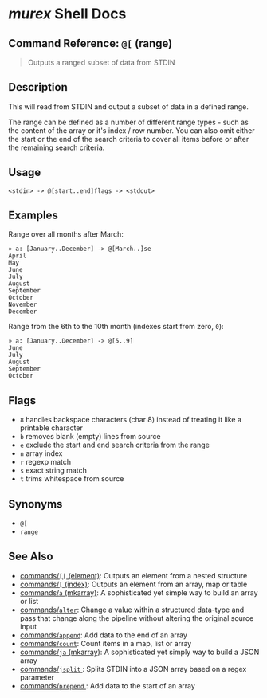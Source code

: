 # _murex_ Shell Docs

## Command Reference: `@[` (range) 

> Outputs a ranged subset of data from STDIN

## Description

This will read from STDIN and output a subset of data in a defined range.

The range can be defined as a number of different range types - such as the
content of the array or it's index / row number. You can also omit either
the start or the end of the search criteria to cover all items before or
after the remaining search criteria.

## Usage

    <stdin> -> @[start..end]flags -> <stdout>

## Examples

Range over all months after March:

    » a: [January..December] -> @[March..]se
    April
    May
    June
    July
    August
    September
    October
    November
    December
    
Range from the 6th to the 10th month (indexes start from zero, `0`):

    » a: [January..December] -> @[5..9]
    June
    July
    August
    September
    October

## Flags

* `8`
    handles backspace characters (char 8) instead of treating it like a printable character
* `b`
    removes blank (empty) lines from source
* `e`
    exclude the start and end search criteria from the range
* `n`
    array index
* `r`
    regexp match
* `s`
    exact string match
* `t`
    trims whitespace from source

## Synonyms

* `@[`
* `range`


## See Also

* [commands/`[[` (element)](../commands/element.md):
  Outputs an element from a nested structure
* [commands/`[` (index)](../commands/index.md):
  Outputs an element from an array, map or table
* [commands/`a` (mkarray)](../commands/a.md):
  A sophisticated yet simple way to build an array or list
* [commands/`alter`](../commands/alter.md):
  Change a value within a structured data-type and pass that change along the pipeline without altering the original source input
* [commands/`append`](../commands/append.md):
  Add data to the end of an array
* [commands/`count`](../commands/count.md):
  Count items in a map, list or array
* [commands/`ja` (mkarray)](../commands/ja.md):
  A sophisticated yet simply way to build a JSON array
* [commands/`jsplit` ](../commands/jsplit.md):
  Splits STDIN into a JSON array based on a regex parameter
* [commands/`prepend` ](../commands/prepend.md):
  Add data to the start of an array